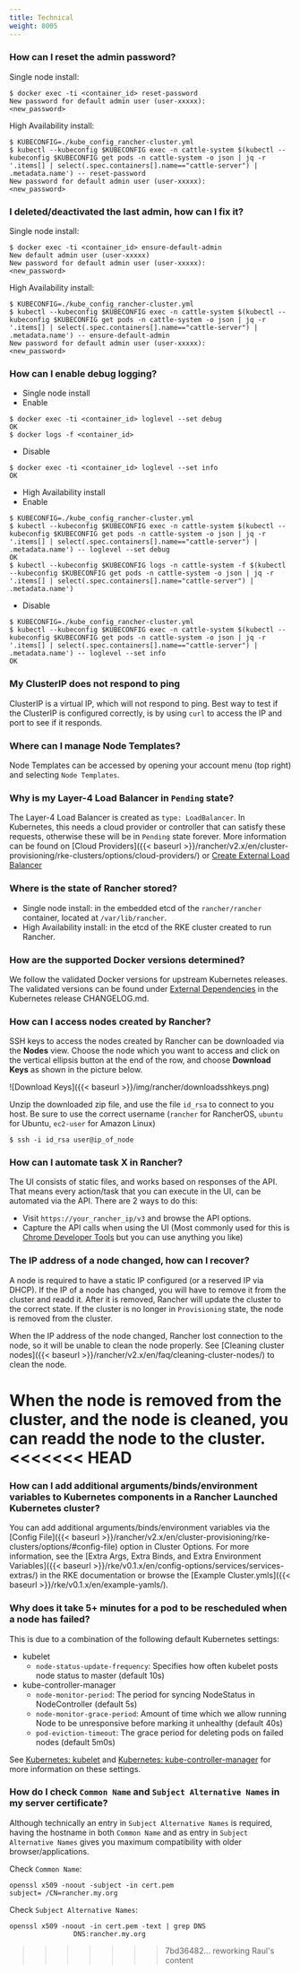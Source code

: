 ```yaml
---
title: Technical
weight: 8005
---
```


### How can I reset the admin password?

Single node install:
```
$ docker exec -ti <container_id> reset-password
New password for default admin user (user-xxxxx):
<new_password>
```

High Availability install:
```
$ KUBECONFIG=./kube_config_rancher-cluster.yml
$ kubectl --kubeconfig $KUBECONFIG exec -n cattle-system $(kubectl --kubeconfig $KUBECONFIG get pods -n cattle-system -o json | jq -r '.items[] | select(.spec.containers[].name=="cattle-server") | .metadata.name') -- reset-password
New password for default admin user (user-xxxxx):
<new_password>
```

### I deleted/deactivated the last admin, how can I fix it?
Single node install:
```
$ docker exec -ti <container_id> ensure-default-admin
New default admin user (user-xxxxx)
New password for default admin user (user-xxxxx):
<new_password>
```

High Availability install:
```
$ KUBECONFIG=./kube_config_rancher-cluster.yml
$ kubectl --kubeconfig $KUBECONFIG exec -n cattle-system $(kubectl --kubeconfig $KUBECONFIG get pods -n cattle-system -o json | jq -r '.items[] | select(.spec.containers[].name=="cattle-server") | .metadata.name') -- ensure-default-admin
New password for default admin user (user-xxxxx):
<new_password>
```


### How can I enable debug logging?

* Single node install
 * Enable
```
$ docker exec -ti <container_id> loglevel --set debug
OK
$ docker logs -f <container_id>
```

 * Disable
```
$ docker exec -ti <container_id> loglevel --set info
OK
```


* High Availability install
 * Enable
```
$ KUBECONFIG=./kube_config_rancher-cluster.yml
$ kubectl --kubeconfig $KUBECONFIG exec -n cattle-system $(kubectl --kubeconfig $KUBECONFIG get pods -n cattle-system -o json | jq -r '.items[] | select(.spec.containers[].name=="cattle-server") | .metadata.name') -- loglevel --set debug
OK
$ kubectl --kubeconfig $KUBECONFIG logs -n cattle-system -f $(kubectl --kubeconfig $KUBECONFIG get pods -n cattle-system -o json | jq -r '.items[] | select(.spec.containers[].name="cattle-server") | .metadata.name')
```

 * Disable
```
$ KUBECONFIG=./kube_config_rancher-cluster.yml
$ kubectl --kubeconfig $KUBECONFIG exec -n cattle-system $(kubectl --kubeconfig $KUBECONFIG get pods -n cattle-system -o json | jq -r '.items[] | select(.spec.containers[].name=="cattle-server") | .metadata.name') -- loglevel --set info
OK
```


### My ClusterIP does not respond to ping

ClusterIP is a virtual IP, which will not respond to ping. Best way to test if the ClusterIP is configured correctly, is by using `curl` to access the IP and port to see if it responds.

### Where can I manage Node Templates?

Node Templates can be accessed by opening your account menu (top right) and selecting `Node Templates`.

### Why is my Layer-4 Load Balancer in `Pending` state?

The Layer-4 Load Balancer is created as `type: LoadBalancer`. In Kubernetes, this needs a cloud provider or controller that can satisfy these requests, otherwise these will be in `Pending` state forever. More information can be found on [Cloud Providers]({{< baseurl >}}/rancher/v2.x/en/cluster-provisioning/rke-clusters/options/cloud-providers/) or [Create External Load Balancer](https://kubernetes.io/docs/tasks/access-application-cluster/create-external-load-balancer/)

### Where is the state of Rancher stored?

- Single node install: in the embedded etcd of the `rancher/rancher` container, located at `/var/lib/rancher`.
- High Availability install: in the etcd of the RKE cluster created to run Rancher.

### How are the supported Docker versions determined?

We follow the validated Docker versions for upstream Kubernetes releases. The validated versions can be found under [External Dependencies](https://github.com/kubernetes/kubernetes/blob/master/CHANGELOG-1.10.md#external-dependencies) in the Kubernetes release CHANGELOG.md.

### How can I access nodes created by Rancher?

SSH keys to access the nodes created by Rancher can be downloaded via the **Nodes** view. Choose the node which you want to access and click on the vertical ellipsis button at the end of the row, and choose **Download Keys** as shown in the picture below.

![Download Keys]({{< baseurl >}}/img/rancher/downloadsshkeys.png)

Unzip the downloaded zip file, and use the file `id_rsa` to connect to you host. Be sure to use the correct username (`rancher` for RancherOS, `ubuntu` for Ubuntu, `ec2-user` for Amazon Linux)

```
$ ssh -i id_rsa user@ip_of_node
```

### How can I automate task X in Rancher?

The UI consists of static files, and works based on responses of the API. That means every action/task that you can execute in the UI, can be automated via the API. There are 2 ways to do this:

* Visit `https://your_rancher_ip/v3` and browse the API options.
* Capture the API calls when using the UI (Most commonly used for this is [Chrome Developer Tools](https://developers.google.com/web/tools/chrome-devtools/#network) but you can use anything you like)

### The IP address of a node changed, how can I recover?

A node is required to have a static IP configured (or a reserved IP via DHCP). If the IP of a node has changed, you will have to remove it from the cluster and readd it. After it is removed, Rancher will update the cluster to the correct state. If the cluster is no longer in `Provisioning` state, the node is removed from the cluster.

When the IP address of the node changed, Rancher lost connection to the node, so it will be unable to clean the node properly. See [Cleaning cluster nodes]({{< baseurl >}}/rancher/v2.x/en/faq/cleaning-cluster-nodes/) to clean the node.

When the node is removed from the cluster, and the node is cleaned, you can readd the node to the cluster.
<<<<<<< HEAD
=======

### How can I add additional arguments/binds/environment variables to Kubernetes components in a Rancher Launched Kubernetes cluster?

You can add additional arguments/binds/environment variables via the [Config File]({{< baseurl >}}/rancher/v2.x/en/cluster-provisioning/rke-clusters/options/#config-file) option in Cluster Options. For more information, see the [Extra Args, Extra Binds, and Extra Environment Variables]({{< baseurl >}}/rke/v0.1.x/en/config-options/services/services-extras/) in the RKE documentation or browse the [Example Cluster.ymls]({{< baseurl >}}/rke/v0.1.x/en/example-yamls/).


### Why does it take 5+ minutes for a pod to be rescheduled when a node has failed?

This is due to a combination of the following default Kubernetes settings:

* kubelet
  * `node-status-update-frequency`: Specifies how often kubelet posts node status to master (default 10s)
* kube-controller-manager
  * `node-monitor-period`: The period for syncing NodeStatus in NodeController (default 5s)
  * `node-monitor-grace-period`: Amount of time which we allow running Node to be unresponsive before marking it unhealthy (default 40s)
  * `pod-eviction-timeout`: The grace period for deleting pods on failed nodes (default 5m0s)

See [Kubernetes: kubelet](https://kubernetes.io/docs/reference/command-line-tools-reference/kubelet/) and [Kubernetes: kube-controller-manager](https://kubernetes.io/docs/reference/command-line-tools-reference/kube-controller-manager/) for more information on these settings.

### How do I check `Common Name` and `Subject Alternative Names` in my server certificate?

Although technically an entry in `Subject Alternative Names` is required, having the hostname in both `Common Name` and as entry in `Subject Alternative Names` gives you maximum compatibility with older browser/applications.

Check `Common Name`:

```
openssl x509 -noout -subject -in cert.pem
subject= /CN=rancher.my.org
```

Check `Subject Alternative Names`:

```
openssl x509 -noout -in cert.pem -text | grep DNS
                DNS:rancher.my.org
```
>>>>>>> 7bd36482... reworking Raul's content
